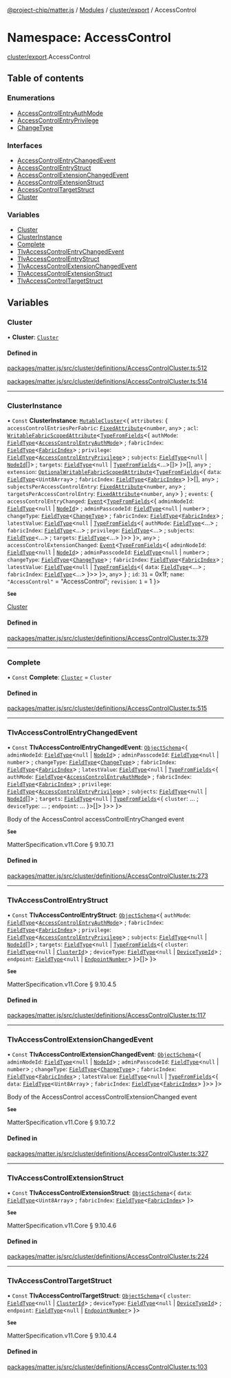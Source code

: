 [@project-chip/matter.js](../README.md) / [Modules](../modules.md) / [cluster/export](cluster_export.md) / AccessControl

# Namespace: AccessControl

[cluster/export](cluster_export.md).AccessControl

## Table of contents

### Enumerations

- [AccessControlEntryAuthMode](../enums/cluster_export.AccessControl.AccessControlEntryAuthMode.md)
- [AccessControlEntryPrivilege](../enums/cluster_export.AccessControl.AccessControlEntryPrivilege.md)
- [ChangeType](../enums/cluster_export.AccessControl.ChangeType.md)

### Interfaces

- [AccessControlEntryChangedEvent](../interfaces/cluster_export.AccessControl.AccessControlEntryChangedEvent.md)
- [AccessControlEntryStruct](../interfaces/cluster_export.AccessControl.AccessControlEntryStruct.md)
- [AccessControlExtensionChangedEvent](../interfaces/cluster_export.AccessControl.AccessControlExtensionChangedEvent.md)
- [AccessControlExtensionStruct](../interfaces/cluster_export.AccessControl.AccessControlExtensionStruct.md)
- [AccessControlTargetStruct](../interfaces/cluster_export.AccessControl.AccessControlTargetStruct.md)
- [Cluster](../interfaces/cluster_export.AccessControl.Cluster.md)

### Variables

- [Cluster](cluster_export.AccessControl.md#cluster)
- [ClusterInstance](cluster_export.AccessControl.md#clusterinstance)
- [Complete](cluster_export.AccessControl.md#complete)
- [TlvAccessControlEntryChangedEvent](cluster_export.AccessControl.md#tlvaccesscontrolentrychangedevent)
- [TlvAccessControlEntryStruct](cluster_export.AccessControl.md#tlvaccesscontrolentrystruct)
- [TlvAccessControlExtensionChangedEvent](cluster_export.AccessControl.md#tlvaccesscontrolextensionchangedevent)
- [TlvAccessControlExtensionStruct](cluster_export.AccessControl.md#tlvaccesscontrolextensionstruct)
- [TlvAccessControlTargetStruct](cluster_export.AccessControl.md#tlvaccesscontroltargetstruct)

## Variables

### Cluster

• **Cluster**: [`Cluster`](../interfaces/cluster_export.AccessControl.Cluster.md)

#### Defined in

[packages/matter.js/src/cluster/definitions/AccessControlCluster.ts:512](https://github.com/project-chip/matter.js/blob/5f71eedebdb9fa54338bde320c311bb359b7455d/packages/matter.js/src/cluster/definitions/AccessControlCluster.ts#L512)

[packages/matter.js/src/cluster/definitions/AccessControlCluster.ts:514](https://github.com/project-chip/matter.js/blob/5f71eedebdb9fa54338bde320c311bb359b7455d/packages/matter.js/src/cluster/definitions/AccessControlCluster.ts#L514)

___

### ClusterInstance

• `Const` **ClusterInstance**: [`MutableCluster`](../interfaces/cluster_export.MutableCluster-1.md)\<\{ `attributes`: \{ `accessControlEntriesPerFabric`: [`FixedAttribute`](../interfaces/cluster_export.FixedAttribute.md)\<`number`, `any`\> ; `acl`: [`WritableFabricScopedAttribute`](../interfaces/cluster_export.WritableFabricScopedAttribute.md)\<[`TypeFromFields`](tlv_export.md#typefromfields)\<\{ `authMode`: [`FieldType`](../interfaces/tlv_export.FieldType.md)\<[`AccessControlEntryAuthMode`](../enums/cluster_export.AccessControl.AccessControlEntryAuthMode.md)\> ; `fabricIndex`: [`FieldType`](../interfaces/tlv_export.FieldType.md)\<[`FabricIndex`](datatype_export.md#fabricindex)\> ; `privilege`: [`FieldType`](../interfaces/tlv_export.FieldType.md)\<[`AccessControlEntryPrivilege`](../enums/cluster_export.AccessControl.AccessControlEntryPrivilege.md)\> ; `subjects`: [`FieldType`](../interfaces/tlv_export.FieldType.md)\<``null`` \| [`NodeId`](datatype_export.md#nodeid)[]\> ; `targets`: [`FieldType`](../interfaces/tlv_export.FieldType.md)\<``null`` \| [`TypeFromFields`](tlv_export.md#typefromfields)\<...\>[]\>  }\>[], `any`\> ; `extension`: [`OptionalWritableFabricScopedAttribute`](../interfaces/cluster_export.OptionalWritableFabricScopedAttribute.md)\<[`TypeFromFields`](tlv_export.md#typefromfields)\<\{ `data`: [`FieldType`](../interfaces/tlv_export.FieldType.md)\<`Uint8Array`\> ; `fabricIndex`: [`FieldType`](../interfaces/tlv_export.FieldType.md)\<[`FabricIndex`](datatype_export.md#fabricindex)\>  }\>[], `any`\> ; `subjectsPerAccessControlEntry`: [`FixedAttribute`](../interfaces/cluster_export.FixedAttribute.md)\<`number`, `any`\> ; `targetsPerAccessControlEntry`: [`FixedAttribute`](../interfaces/cluster_export.FixedAttribute.md)\<`number`, `any`\>  } ; `events`: \{ `accessControlEntryChanged`: [`Event`](../interfaces/cluster_export.Event.md)\<[`TypeFromFields`](tlv_export.md#typefromfields)\<\{ `adminNodeId`: [`FieldType`](../interfaces/tlv_export.FieldType.md)\<``null`` \| [`NodeId`](datatype_export.md#nodeid)\> ; `adminPasscodeId`: [`FieldType`](../interfaces/tlv_export.FieldType.md)\<``null`` \| `number`\> ; `changeType`: [`FieldType`](../interfaces/tlv_export.FieldType.md)\<[`ChangeType`](../enums/cluster_export.AccessControl.ChangeType.md)\> ; `fabricIndex`: [`FieldType`](../interfaces/tlv_export.FieldType.md)\<[`FabricIndex`](datatype_export.md#fabricindex)\> ; `latestValue`: [`FieldType`](../interfaces/tlv_export.FieldType.md)\<``null`` \| [`TypeFromFields`](tlv_export.md#typefromfields)\<\{ `authMode`: [`FieldType`](../interfaces/tlv_export.FieldType.md)\<...\> ; `fabricIndex`: [`FieldType`](../interfaces/tlv_export.FieldType.md)\<...\> ; `privilege`: [`FieldType`](../interfaces/tlv_export.FieldType.md)\<...\> ; `subjects`: [`FieldType`](../interfaces/tlv_export.FieldType.md)\<...\> ; `targets`: [`FieldType`](../interfaces/tlv_export.FieldType.md)\<...\>  }\>\>  }\>, `any`\> ; `accessControlExtensionChanged`: [`Event`](../interfaces/cluster_export.Event.md)\<[`TypeFromFields`](tlv_export.md#typefromfields)\<\{ `adminNodeId`: [`FieldType`](../interfaces/tlv_export.FieldType.md)\<``null`` \| [`NodeId`](datatype_export.md#nodeid)\> ; `adminPasscodeId`: [`FieldType`](../interfaces/tlv_export.FieldType.md)\<``null`` \| `number`\> ; `changeType`: [`FieldType`](../interfaces/tlv_export.FieldType.md)\<[`ChangeType`](../enums/cluster_export.AccessControl.ChangeType.md)\> ; `fabricIndex`: [`FieldType`](../interfaces/tlv_export.FieldType.md)\<[`FabricIndex`](datatype_export.md#fabricindex)\> ; `latestValue`: [`FieldType`](../interfaces/tlv_export.FieldType.md)\<``null`` \| [`TypeFromFields`](tlv_export.md#typefromfields)\<\{ `data`: [`FieldType`](../interfaces/tlv_export.FieldType.md)\<...\> ; `fabricIndex`: [`FieldType`](../interfaces/tlv_export.FieldType.md)\<...\>  }\>\>  }\>, `any`\>  } ; `id`: ``31`` = 0x1f; `name`: ``"AccessControl"`` = "AccessControl"; `revision`: ``1`` = 1 }\>

**`See`**

[Cluster](cluster_export.AccessControl.md#cluster)

#### Defined in

[packages/matter.js/src/cluster/definitions/AccessControlCluster.ts:379](https://github.com/project-chip/matter.js/blob/5f71eedebdb9fa54338bde320c311bb359b7455d/packages/matter.js/src/cluster/definitions/AccessControlCluster.ts#L379)

___

### Complete

• `Const` **Complete**: [`Cluster`](../interfaces/cluster_export.AccessControl.Cluster.md) = `Cluster`

#### Defined in

[packages/matter.js/src/cluster/definitions/AccessControlCluster.ts:515](https://github.com/project-chip/matter.js/blob/5f71eedebdb9fa54338bde320c311bb359b7455d/packages/matter.js/src/cluster/definitions/AccessControlCluster.ts#L515)

___

### TlvAccessControlEntryChangedEvent

• `Const` **TlvAccessControlEntryChangedEvent**: [`ObjectSchema`](../classes/tlv_export.ObjectSchema.md)\<\{ `adminNodeId`: [`FieldType`](../interfaces/tlv_export.FieldType.md)\<``null`` \| [`NodeId`](datatype_export.md#nodeid)\> ; `adminPasscodeId`: [`FieldType`](../interfaces/tlv_export.FieldType.md)\<``null`` \| `number`\> ; `changeType`: [`FieldType`](../interfaces/tlv_export.FieldType.md)\<[`ChangeType`](../enums/cluster_export.AccessControl.ChangeType.md)\> ; `fabricIndex`: [`FieldType`](../interfaces/tlv_export.FieldType.md)\<[`FabricIndex`](datatype_export.md#fabricindex)\> ; `latestValue`: [`FieldType`](../interfaces/tlv_export.FieldType.md)\<``null`` \| [`TypeFromFields`](tlv_export.md#typefromfields)\<\{ `authMode`: [`FieldType`](../interfaces/tlv_export.FieldType.md)\<[`AccessControlEntryAuthMode`](../enums/cluster_export.AccessControl.AccessControlEntryAuthMode.md)\> ; `fabricIndex`: [`FieldType`](../interfaces/tlv_export.FieldType.md)\<[`FabricIndex`](datatype_export.md#fabricindex)\> ; `privilege`: [`FieldType`](../interfaces/tlv_export.FieldType.md)\<[`AccessControlEntryPrivilege`](../enums/cluster_export.AccessControl.AccessControlEntryPrivilege.md)\> ; `subjects`: [`FieldType`](../interfaces/tlv_export.FieldType.md)\<``null`` \| [`NodeId`](datatype_export.md#nodeid)[]\> ; `targets`: [`FieldType`](../interfaces/tlv_export.FieldType.md)\<``null`` \| [`TypeFromFields`](tlv_export.md#typefromfields)\<\{ `cluster`: ... ; `deviceType`: ... ; `endpoint`: ...  }\>[]\>  }\>\>  }\>

Body of the AccessControl accessControlEntryChanged event

**`See`**

MatterSpecification.v11.Core § 9.10.7.1

#### Defined in

[packages/matter.js/src/cluster/definitions/AccessControlCluster.ts:273](https://github.com/project-chip/matter.js/blob/5f71eedebdb9fa54338bde320c311bb359b7455d/packages/matter.js/src/cluster/definitions/AccessControlCluster.ts#L273)

___

### TlvAccessControlEntryStruct

• `Const` **TlvAccessControlEntryStruct**: [`ObjectSchema`](../classes/tlv_export.ObjectSchema.md)\<\{ `authMode`: [`FieldType`](../interfaces/tlv_export.FieldType.md)\<[`AccessControlEntryAuthMode`](../enums/cluster_export.AccessControl.AccessControlEntryAuthMode.md)\> ; `fabricIndex`: [`FieldType`](../interfaces/tlv_export.FieldType.md)\<[`FabricIndex`](datatype_export.md#fabricindex)\> ; `privilege`: [`FieldType`](../interfaces/tlv_export.FieldType.md)\<[`AccessControlEntryPrivilege`](../enums/cluster_export.AccessControl.AccessControlEntryPrivilege.md)\> ; `subjects`: [`FieldType`](../interfaces/tlv_export.FieldType.md)\<``null`` \| [`NodeId`](datatype_export.md#nodeid)[]\> ; `targets`: [`FieldType`](../interfaces/tlv_export.FieldType.md)\<``null`` \| [`TypeFromFields`](tlv_export.md#typefromfields)\<\{ `cluster`: [`FieldType`](../interfaces/tlv_export.FieldType.md)\<``null`` \| [`ClusterId`](datatype_export.md#clusterid)\> ; `deviceType`: [`FieldType`](../interfaces/tlv_export.FieldType.md)\<``null`` \| [`DeviceTypeId`](datatype_export.md#devicetypeid)\> ; `endpoint`: [`FieldType`](../interfaces/tlv_export.FieldType.md)\<``null`` \| [`EndpointNumber`](datatype_export.md#endpointnumber)\>  }\>[]\>  }\>

**`See`**

MatterSpecification.v11.Core § 9.10.4.5

#### Defined in

[packages/matter.js/src/cluster/definitions/AccessControlCluster.ts:117](https://github.com/project-chip/matter.js/blob/5f71eedebdb9fa54338bde320c311bb359b7455d/packages/matter.js/src/cluster/definitions/AccessControlCluster.ts#L117)

___

### TlvAccessControlExtensionChangedEvent

• `Const` **TlvAccessControlExtensionChangedEvent**: [`ObjectSchema`](../classes/tlv_export.ObjectSchema.md)\<\{ `adminNodeId`: [`FieldType`](../interfaces/tlv_export.FieldType.md)\<``null`` \| [`NodeId`](datatype_export.md#nodeid)\> ; `adminPasscodeId`: [`FieldType`](../interfaces/tlv_export.FieldType.md)\<``null`` \| `number`\> ; `changeType`: [`FieldType`](../interfaces/tlv_export.FieldType.md)\<[`ChangeType`](../enums/cluster_export.AccessControl.ChangeType.md)\> ; `fabricIndex`: [`FieldType`](../interfaces/tlv_export.FieldType.md)\<[`FabricIndex`](datatype_export.md#fabricindex)\> ; `latestValue`: [`FieldType`](../interfaces/tlv_export.FieldType.md)\<``null`` \| [`TypeFromFields`](tlv_export.md#typefromfields)\<\{ `data`: [`FieldType`](../interfaces/tlv_export.FieldType.md)\<`Uint8Array`\> ; `fabricIndex`: [`FieldType`](../interfaces/tlv_export.FieldType.md)\<[`FabricIndex`](datatype_export.md#fabricindex)\>  }\>\>  }\>

Body of the AccessControl accessControlExtensionChanged event

**`See`**

MatterSpecification.v11.Core § 9.10.7.2

#### Defined in

[packages/matter.js/src/cluster/definitions/AccessControlCluster.ts:327](https://github.com/project-chip/matter.js/blob/5f71eedebdb9fa54338bde320c311bb359b7455d/packages/matter.js/src/cluster/definitions/AccessControlCluster.ts#L327)

___

### TlvAccessControlExtensionStruct

• `Const` **TlvAccessControlExtensionStruct**: [`ObjectSchema`](../classes/tlv_export.ObjectSchema.md)\<\{ `data`: [`FieldType`](../interfaces/tlv_export.FieldType.md)\<`Uint8Array`\> ; `fabricIndex`: [`FieldType`](../interfaces/tlv_export.FieldType.md)\<[`FabricIndex`](datatype_export.md#fabricindex)\>  }\>

**`See`**

MatterSpecification.v11.Core § 9.10.4.6

#### Defined in

[packages/matter.js/src/cluster/definitions/AccessControlCluster.ts:224](https://github.com/project-chip/matter.js/blob/5f71eedebdb9fa54338bde320c311bb359b7455d/packages/matter.js/src/cluster/definitions/AccessControlCluster.ts#L224)

___

### TlvAccessControlTargetStruct

• `Const` **TlvAccessControlTargetStruct**: [`ObjectSchema`](../classes/tlv_export.ObjectSchema.md)\<\{ `cluster`: [`FieldType`](../interfaces/tlv_export.FieldType.md)\<``null`` \| [`ClusterId`](datatype_export.md#clusterid)\> ; `deviceType`: [`FieldType`](../interfaces/tlv_export.FieldType.md)\<``null`` \| [`DeviceTypeId`](datatype_export.md#devicetypeid)\> ; `endpoint`: [`FieldType`](../interfaces/tlv_export.FieldType.md)\<``null`` \| [`EndpointNumber`](datatype_export.md#endpointnumber)\>  }\>

**`See`**

MatterSpecification.v11.Core § 9.10.4.4

#### Defined in

[packages/matter.js/src/cluster/definitions/AccessControlCluster.ts:103](https://github.com/project-chip/matter.js/blob/5f71eedebdb9fa54338bde320c311bb359b7455d/packages/matter.js/src/cluster/definitions/AccessControlCluster.ts#L103)
